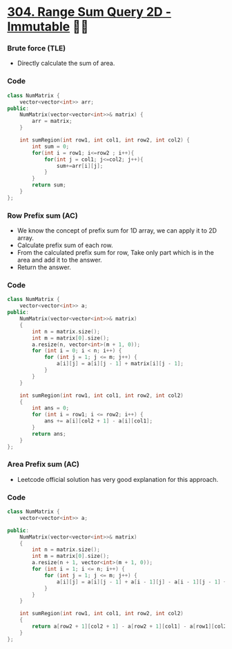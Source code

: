# [304. Range Sum Query 2D - Immutable](https://leetcode.com/problems/range-sum-query-2d-immutable/) 🌟🌟

### Brute force (TLE)

-   Directly calculate the sum of area.

### Code

```cpp
class NumMatrix {
    vector<vector<int>> arr;
public:
    NumMatrix(vector<vector<int>>& matrix) {
        arr = matrix;
    }

    int sumRegion(int row1, int col1, int row2, int col2) {
        int sum = 0;
        for(int i = row1; i<=row2 ; i++){
            for(int j = col1; j<=col2; j++){
                sum+=arr[i][j];
            }
        }
        return sum;
    }
};
```

### Row Prefix sum (AC)

-   We know the concept of prefix sum for 1D array, we can apply it to 2D array.
-   Calculate prefix sum of each row.
-   From the calculated prefix sum for row, Take only part which is in the area and add it to the answer.
-   Return the answer.

### Code

```cpp
class NumMatrix {
    vector<vector<int>> a;
public:
    NumMatrix(vector<vector<int>>& matrix)
    {
        int n = matrix.size();
        int m = matrix[0].size();
        a.resize(n, vector<int>(m + 1, 0));
        for (int i = 0; i < n; i++) {
            for (int j = 1; j <= m; j++) {
                a[i][j] = a[i][j - 1] + matrix[i][j - 1];
            }
        }
    }

    int sumRegion(int row1, int col1, int row2, int col2)
    {
        int ans = 0;
        for (int i = row1; i <= row2; i++) {
            ans += a[i][col2 + 1] - a[i][col1];
        }
        return ans;
    }
};
```

### Area Prefix sum (AC)

-   Leetcode official solution has very good explanation for this approach.

### Code

```cpp
class NumMatrix {
    vector<vector<int>> a;

public:
    NumMatrix(vector<vector<int>>& matrix)
    {
        int n = matrix.size();
        int m = matrix[0].size();
        a.resize(n + 1, vector<int>(m + 1, 0));
        for (int i = 1; i <= n; i++) {
            for (int j = 1; j <= m; j++) {
                a[i][j] = a[i][j - 1] + a[i - 1][j] - a[i - 1][j - 1] + matrix[i - 1][j - 1];
            }
        }
    }

    int sumRegion(int row1, int col1, int row2, int col2)
    {
        return a[row2 + 1][col2 + 1] - a[row2 + 1][col1] - a[row1][col2 + 1] + a[row1][col1];
    }
};
```
